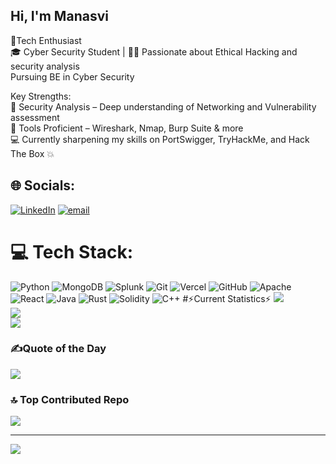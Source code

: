 ## Hi, I'm Manasvi 

🔐Tech Enthusiast<br/>
🎓 Cyber Security Student | 🕵️‍♂️ Passionate about Ethical Hacking and security analysis <br/>
Pursuing BE in Cyber Security

Key Strengths:<br/>
🧩 Security Analysis – Deep understanding of Networking and Vulnerability assessment <br/>
🧰 Tools Proficient – Wireshark, Nmap, Burp Suite & more<br/>
💻 Currently sharpening my skills on PortSwigger, TryHackMe, and Hack The Box 💥<br/>


## 🌐 Socials:
[![LinkedIn](https://img.shields.io/badge/LinkedIn-%230077B5.svg?logo=linkedin&logoColor=white)](https://linkedin.com/in/https://www.linkedin.com/in/manasvi-v-7a1412324/) [![email](https://img.shields.io/badge/Email-D14836?logo=gmail&logoColor=white)](mailto:manasviprof@gmail.com) 

# 💻 Tech Stack:
![Python](https://img.shields.io/badge/python-3670A0?style=for-the-badge&logo=python&logoColor=ffdd54) ![MongoDB](https://img.shields.io/badge/MongoDB-%234ea94b.svg?style=for-the-badge&logo=mongodb&logoColor=white) ![Splunk](https://img.shields.io/badge/splunk-%23000000.svg?style=for-the-badge&logo=splunk&logoColor=white) ![Git](https://img.shields.io/badge/git-%23F05033.svg?style=for-the-badge&logo=git&logoColor=white) ![Vercel](https://img.shields.io/badge/vercel-%23000000.svg?style=for-the-badge&logo=vercel&logoColor=white) ![GitHub](https://img.shields.io/badge/github-%23121011.svg?style=for-the-badge&logo=github&logoColor=white) ![Apache](https://img.shields.io/badge/apache-%23D42029.svg?style=for-the-badge&logo=apache&logoColor=white) ![React](https://img.shields.io/badge/react-%2320232a.svg?style=for-the-badge&logo=react&logoColor=%2361DAFB) ![Java](https://img.shields.io/badge/java-%23ED8B00.svg?style=for-the-badge&logo=openjdk&logoColor=white) ![Rust](https://img.shields.io/badge/rust-%23000000.svg?style=for-the-badge&logo=rust&logoColor=white) ![Solidity](https://img.shields.io/badge/Solidity-%23363636.svg?style=for-the-badge&logo=solidity&logoColor=white) ![C++](https://img.shields.io/badge/c++-%2300599C.svg?style=for-the-badge&logo=c%2B%2B&logoColor=white)
#⚡Current Statistics⚡
![](https://github-readme-stats.vercel.app/api?username=manasvig-cyber&theme=chartreuse-dark&hide_border=false&include_all_commits=true&count_private=false)<br/>
![](https://nirzak-streak-stats.vercel.app/?user=manasvig-cyber&theme=chartreuse-dark&hide_border=false)<br/>
![](https://github-readme-stats.vercel.app/api/top-langs/?username=manasvig-cyber&theme=chartreuse-dark&hide_border=false&include_all_commits=true&count_private=false&layout=compact)

### ✍️Quote of the Day
![](https://quotes-github-readme.vercel.app/api?type=horizontal&theme=radical)

### 🔝 Top Contributed Repo
![](https://github-contributor-stats.vercel.app/api?username=manasvig-cyber&limit=5&theme=dark&combine_all_yearly_contributions=true)

---
[![](https://visitcount.itsvg.in/api?id=manasvig-cyber&icon=0&color=0)](https://visitcount.itsvg.in)

<!-- Proudly created with GPRM ( https://gprm.itsvg.in ) -->
